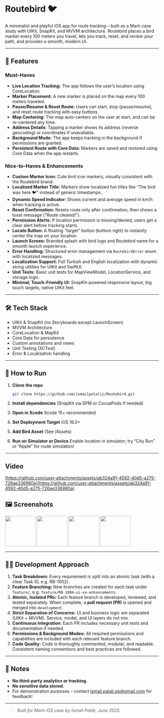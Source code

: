 # Routebird 🐦

A minimalist and playful iOS app for route tracking – built as a Martı case study with UIKit, SnapKit, and MVVM architecture. Routebird places a bird marker every 100 meters you travel, lets you track, reset, and review your path, and provides a smooth, modern UI.

---

## 🚀 Features

### Must-Haves

* **Live Location Tracking:**
  The app follows the user’s location using CoreLocation.
* **Marker Placement:**
  A new marker is placed on the map every 100 meters traveled.
* **Pause/Resume & Reset Route:**
  Users can start, stop (pause/resume), and reset route tracking with easy buttons.
* **Map Centering:**
  The map auto-centers on the user at start, and can be re-centered any time.
* **Address Details:**
  Tapping a marker shows its address (reverse geocoding) or coordinates if unavailable.
* **Background Mode:**
  The app keeps tracking in the background if permissions are granted.
* **Persistent Route with Core Data:**
  Markers are saved and restored using Core Data when the app restarts.

### Nice-to-Haves & Enhancements

* **Custom Marker Icon:**
  Cute bird icon markers, visually consistent with the Routebird brand.
* **Localized Marker Title:**
  Markers show localized fun titles like “The bird was here 🐦” instead of generic timestamps.
* **Dynamic Speed Indicator:**
  Shows current and average speed in km/h when tracking is active.
* **Reset Confirmation:**
  Resets route only after confirmation, then shows a toast message ("Route cleared!").
* **Permission Alerts:**
  If location permission is missing/denied, users get a clear alert before tracking starts.
* **Locate Button:**
  A floating “target” button (bottom right) to instantly center the map on your location.
* **Launch Screen:**
  Branded splash with bird logo and Routebird name for a smooth launch experience.
* **Error Handling:**
  Structured error management via `RoutebirdError` enum with localized messages.
* **Localization Support:**
  Full Turkish and English localization with dynamic string utilities for UIKit and SwiftUI.
* **Unit Tests:**
  Basic unit tests for MapViewModel, LocationService, and storage logic.
* **Minimal, Touch-Friendly UI:**
  SnapKit-powered responsive layout, big touch targets, native UIKit feel.

---

## 🛠️ Tech Stack

* UIKit & SnapKit (no Storyboards except LaunchScreen)
* MVVM Architecture
* CoreLocation & MapKit
* Core Data for persistence
* Custom annotations and views
* Unit Testing (XCTest)
* Error & Localization handling

---

## 📱 How to Run

1. **Clone the repo**

   ```sh
   git clone https://github.com/ismailpalalii/Routebird.git
   ```
2. **Install dependencies**
   (SnapKit via SPM or CocoaPods if needed)
3. **Open in Xcode**
   Xcode 15+ recommended
4. **Set Deployment Target**
   iOS 16.0+
5. **Add Bird Asset**
   (See /Assets)
6. **Run on Simulator or Device**
   Enable location in simulator; try “City Run” or “Apple” for route simulation!

---

## Video

[https://github.com/user-attachments/assets/ab324a91-4592-40d5-a275-726ae336980a](https://github.com/user-attachments/assets/ab324a91-4592-40d5-a275-726ae336980a)

## 🖼️ Screenshots

<img src="https://github.com/user-attachments/assets/fccdceca-53d1-4e4f-b5dc-c2bdbd2addba" width="100">
<img src="https://github.com/user-attachments/assets/90ee0c92-4619-49fe-a224-bfdb0601345c" width="100">
<img src="https://github.com/user-attachments/assets/062a5974-2e9d-46c2-a132-595189b3468a" width="100">
<img src="https://github.com/user-attachments/assets/940cc494-436e-49fa-a88d-9e291b300162" width="100">

---

## 👨‍💼 Development Approach

1. **Task Breakdown:**
   Every requirement is split into an atomic task (with a clear Task ID, e.g. RB-1002).
2. **Feature Branching:**
   New branches are created for each task under `feature/`, e.g. `feature/RB-1004-ui-ux-enhancements`.
3. **Atomic, Isolated PRs:**
   Each feature branch is developed, reviewed, and tested separately.
   When complete, a **pull request (PR)** is opened and merged into `development`.
4. **Strict Separation of Concerns:**
   UI and business logic are separated (UIKit + MVVM).
   Service, model, and UI layers do not mix.
5. **Continuous Integration:**
   Each PR includes necessary unit tests and documentation if needed.
6. **Permissions & Background Modes:**
   All required permissions and capabilities are included with each relevant feature branch.
7. **Code Quality:**
   Code is thoroughly commented, modular, and readable.
   Consistent naming conventions and best practices are followed.

---

## 📢 Notes

* **No third-party analytics or tracking.**
* **No sensitive data stored.**
* For demonstration purposes – contact [ismail.palali.pp@gmail.com](mailto:ismail.palali.pp@gmail.com) for feedback!

---

> *Built for Martı iOS case by İsmail Palalı, June 2025.*
